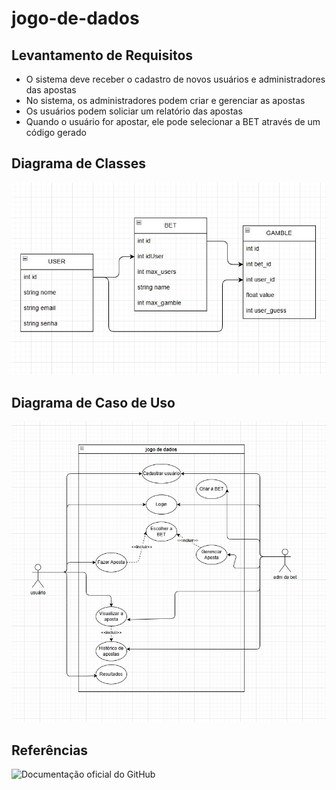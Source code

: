 # jogo-de-dados
## Levantamento de Requisitos
- O sistema deve receber o cadastro de novos usuários e administradores das apostas
- No sistema, os administradores podem criar e gerenciar as apostas
- Os usuários podem soliciar um relatório das apostas
- Quando o usuário for apostar, ele pode selecionar a BET através de um código gerado
## Diagrama de Classes
![Diagrama de Classes](./diagrama_de_classe.jpg)
## Diagrama de Caso de Uso
![Diagrama de Caso de Uso](./diagrama_caso_de_uso.jpg)
## Referências
![Documentação oficial do GitHub](https://docs.github.com/pt)
